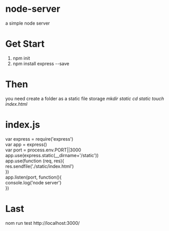# node-server
a simple node server

# Get Start
1. npm init
2. npm install express --save

# Then
you need create a folder as a static file storage
*mkdir static*
*cd static*
*touch index.html*

# index.js
var express = require('express')  
var app = express()  
var port = process.env.PORT||3000  
app.use(express.static(__dirname+'/static'))  
app.use(function (req, res){  
    res.sendfile('./static/index.html')  
})  
app.listen(port, function(){  
    console.log('node server')  
})  

# Last
nom run test
http://localhost:3000/